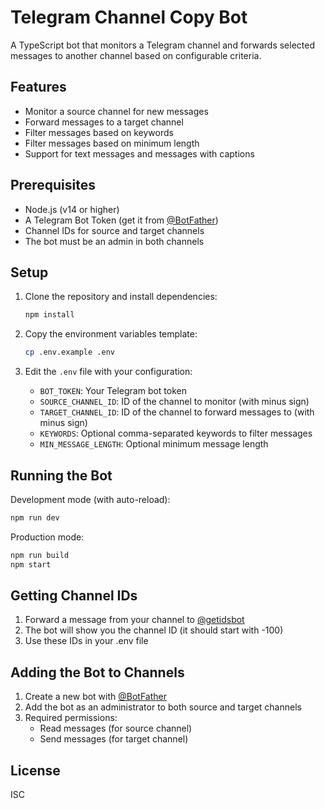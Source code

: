 # Telegram Channel Copy Bot

A TypeScript bot that monitors a Telegram channel and forwards selected messages to another channel based on configurable criteria.

## Features

- Monitor a source channel for new messages
- Forward messages to a target channel
- Filter messages based on keywords
- Filter messages based on minimum length
- Support for text messages and messages with captions

## Prerequisites

- Node.js (v14 or higher)
- A Telegram Bot Token (get it from [@BotFather](https://t.me/BotFather))
- Channel IDs for source and target channels
- The bot must be an admin in both channels

## Setup

1. Clone the repository and install dependencies:
   ```bash
   npm install
   ```

2. Copy the environment variables template:
   ```bash
   cp .env.example .env
   ```

3. Edit the `.env` file with your configuration:
   - `BOT_TOKEN`: Your Telegram bot token
   - `SOURCE_CHANNEL_ID`: ID of the channel to monitor (with minus sign)
   - `TARGET_CHANNEL_ID`: ID of the channel to forward messages to (with minus sign)
   - `KEYWORDS`: Optional comma-separated keywords to filter messages
   - `MIN_MESSAGE_LENGTH`: Optional minimum message length

## Running the Bot

Development mode (with auto-reload):
```bash
npm run dev
```

Production mode:
```bash
npm run build
npm start
```

## Getting Channel IDs

1. Forward a message from your channel to [@getidsbot](https://t.me/getidsbot)
2. The bot will show you the channel ID (it should start with -100)
3. Use these IDs in your .env file

## Adding the Bot to Channels

1. Create a new bot with [@BotFather](https://t.me/BotFather)
2. Add the bot as an administrator to both source and target channels
3. Required permissions:
   - Read messages (for source channel)
   - Send messages (for target channel)

## License

ISC 